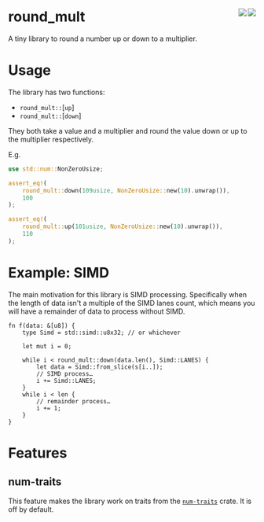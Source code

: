 # round_mult [<img src="https://img.shields.io/crates/v/round_mult" align="right" />](https://crates.io/crates/round_mult) [<img src="https://img.shields.io/docsrs/round_mult" align="right" />](https://docs.rs/round_mult)

A tiny library to round a number up or down to a multiplier.

# Usage

The library has two functions:
- `round_mult::`[`up`]
- `round_mult::`[`down`]

They both take a value and a multiplier and round the value down or up to the multiplier respectively.

E.g.
```rust
use std::num::NonZeroUsize;

assert_eq!(
    round_mult::down(109usize, NonZeroUsize::new(10).unwrap()),
    100
);

assert_eq!(
    round_mult::up(101usize, NonZeroUsize::new(10).unwrap()),
    110
);
```

# Example: SIMD

The main motivation for this library is SIMD processing. Specifically when the length of data isn't a multiple of the SIMD lanes count, which means you will have a remainder of data to process without SIMD.

```ignore
fn f(data: &[u8]) {
	type Simd = std::simd::u8x32; // or whichever

	let mut i = 0;

	while i < round_mult::down(data.len(), Simd::LANES) {
		let data = Simd::from_slice(s[i..]);
		// SIMD process…
		i += Simd::LANES;
	}
	while i < len {
		// remainder process…
		i += 1;
	}
}
```

# Features

## num-traits

This feature makes the library work on traits from the [`num-traits`](https://crates.io/crates/num-traits) crate.
It is off by default.
